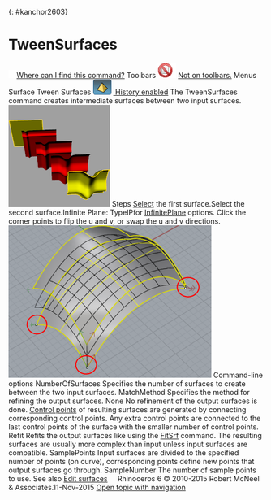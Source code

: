 ---
---

{: #kanchor2603}
# TweenSurfaces
 [![images/transparent.gif](images/transparent.gif)Where can I find this command?](javascript:void(0);) Toolbars
![images/-no-toolbar-button.png](images/-no-toolbar-button.png) [Not on toolbars.](toolbarwhattodo.html) 
Menus
Surface
Tween Surfaces
![images/history-tag.png](images/history-tag.png) [&#160;History enabled](historyenabled.html) 
The TweenSurfaces command creates intermediate surfaces between two input surfaces.
![images/tweensurfaces-001.png](images/tweensurfaces-001.png)
Steps
 [Select](select-objects.html) the first surface.Select the second surface.Infinite Plane: TypeIPfor [InfinitePlane](infiniteplane.html) options.
Click the corner points to flip the u and v, or swap the u and v&#160;directions.![images/tweensurfaces-002.png](images/tweensurfaces-002.png)
Command-line options
NumberOfSurfaces
Specifies the number of surfaces to create between the two input surfaces.
MatchMethod
Specifies the method for refining the output surfaces.
None
No refinement of the output surfaces is done. [Control points](controlpoint.html) of resulting surfaces are generated by connecting corresponding control points. Any extra control points are connected to the last control points of the surface with the smaller number of control points.
Refit
Refits the output surfaces like using the [FitSrf](fitsrf.html) command. The resulting surfaces are usually more complex than input unless input surfaces are compatible.
SamplePoints
Input surfaces are divided to the specified number of points (on curve), corresponding points define new points that output surfaces go through.
SampleNumber
The number of sample points to use.
See also
 [Edit surfaces](sak-surfacetools.html) 
&#160;
&#160;
Rhinoceros 6 © 2010-2015 Robert McNeel &amp; Associates.11-Nov-2015
 [Open topic with navigation](tweensurfaces.html) 

